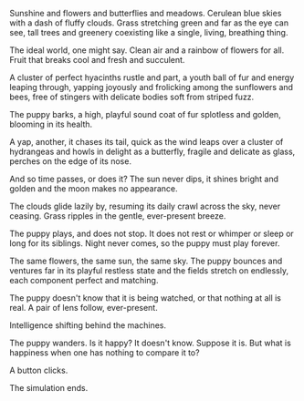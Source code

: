 Sunshine and flowers and butterflies and meadows. Cerulean blue skies with a dash of fluffy clouds. Grass stretching green and far as the eye can see, tall trees and greenery coexisting like a single, living, breathing thing.

The ideal world, one might say. Clean air and a rainbow of flowers for all. Fruit that breaks cool and fresh and succulent.

A cluster of perfect hyacinths rustle and part, a youth ball of fur and energy leaping through, yapping joyously and frolicking among the sunflowers and bees, free of stingers with delicate bodies soft from striped fuzz.

The puppy barks, a high, playful sound coat of fur splotless and golden, blooming in its health.

A yap, another, it chases its tail, quick as the wind leaps over a cluster of hydrangeas and howls in delight as a butterfly, fragile and delicate as glass, perches on the edge of its nose.

And so time passes, or does it? The sun never dips, it shines bright and golden and the moon makes no appearance.

The clouds glide lazily by, resuming its daily crawl across the sky, never ceasing. Grass ripples in the gentle, ever-present breeze.

The puppy plays, and does not stop. It does not rest or whimper or sleep or long for its siblings. Night never comes, so the puppy must play forever.

The same flowers, the same sun, the same sky. The puppy bounces and ventures far in its playful restless state and the fields stretch on endlessly, each component perfect and matching.

The puppy doesn't know that it is being watched, or that nothing at all is real. A pair of lens follow, ever-present.

Intelligence shifting behind the machines.

The puppy wanders. Is it happy? It doesn't know. Suppose it is. But what is happiness when one has nothing to compare it to?

A button clicks.

The simulation ends.
